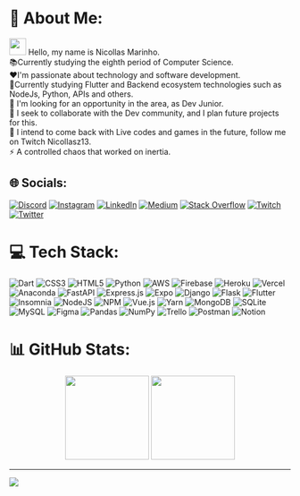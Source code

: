 # 💫 About Me:
<img src="https://media.giphy.com/media/hvRJCLFzcasrR4ia7z/giphy.gif" width="30px"/> Hello, my name is Nicollas Marinho.<br>📚Currently studying the eighth period of Computer Science.<br>❤️I'm passionate about technology and software development.<br>💙Currently studying Flutter and Backend ecosystem technologies such as NodeJs, Python, APIs and others.<br>🔭 I'm looking for an opportunity in the area, as Dev Junior.<br>🤝 I seek to collaborate with the Dev community, and I plan future projects for this.<br>💜 I intend to come back with Live codes and games in the future, follow me on Twitch Nicollasz13.<br>⚡ A controlled chaos that worked on inertia.


## 🌐 Socials:
[![Discord](https://img.shields.io/badge/Discord-%237289DA.svg?logo=discord&logoColor=white)](htttps://discord.gg/NicollasMarinho#0905) [![Instagram](https://img.shields.io/badge/Instagram-%23E4405F.svg?logo=Instagram&logoColor=white)](https://instagram.com/nicollasm13) [![LinkedIn](https://img.shields.io/badge/LinkedIn-%230077B5.svg?logo=linkedin&logoColor=white)](https://linkedin.com/in/nicollas-marinho) [![Medium](https://img.shields.io/badge/Medium-12100E?logo=medium&logoColor=white)](https://medium.com/@cartola1320) [![Stack Overflow](https://img.shields.io/badge/-Stackoverflow-FE7A16?logo=stack-overflow&logoColor=white)](https://stackoverflow.com/users/20802501) [![Twitch](https://img.shields.io/badge/Twitch-%239146FF.svg?logo=Twitch&logoColor=white)](https://twitch.tv/nicollasZ13) [![Twitter](https://img.shields.io/badge/Twitter-%231DA1F2.svg?logo=Twitter&logoColor=white)](https://twitter.com/NicollasZ13) 

# 💻 Tech Stack:
![Dart](https://img.shields.io/badge/dart-%230175C2.svg?style=for-the-badge&logo=dart&logoColor=white) ![CSS3](https://img.shields.io/badge/css3-%231572B6.svg?style=for-the-badge&logo=css3&logoColor=white) ![HTML5](https://img.shields.io/badge/html5-%23E34F26.svg?style=for-the-badge&logo=html5&logoColor=white) ![Python](https://img.shields.io/badge/python-3670A0?style=for-the-badge&logo=python&logoColor=ffdd54) ![AWS](https://img.shields.io/badge/AWS-%23FF9900.svg?style=for-the-badge&logo=amazon-aws&logoColor=white) ![Firebase](https://img.shields.io/badge/firebase-%23039BE5.svg?style=for-the-badge&logo=firebase) ![Heroku](https://img.shields.io/badge/heroku-%23430098.svg?style=for-the-badge&logo=heroku&logoColor=white) ![Vercel](https://img.shields.io/badge/vercel-%23000000.svg?style=for-the-badge&logo=vercel&logoColor=white) ![Anaconda](https://img.shields.io/badge/Anaconda-%2344A833.svg?style=for-the-badge&logo=anaconda&logoColor=white) ![FastAPI](https://img.shields.io/badge/FastAPI-005571?style=for-the-badge&logo=fastapi) ![Express.js](https://img.shields.io/badge/express.js-%23404d59.svg?style=for-the-badge&logo=express&logoColor=%2361DAFB) ![Expo](https://img.shields.io/badge/expo-1C1E24?style=for-the-badge&logo=expo&logoColor=#D04A37) ![Django](https://img.shields.io/badge/django-%23092E20.svg?style=for-the-badge&logo=django&logoColor=white) ![Flask](https://img.shields.io/badge/flask-%23000.svg?style=for-the-badge&logo=flask&logoColor=white) ![Flutter](https://img.shields.io/badge/Flutter-%2302569B.svg?style=for-the-badge&logo=Flutter&logoColor=white) ![Insomnia](https://img.shields.io/badge/Insomnia-black?style=for-the-badge&logo=insomnia&logoColor=5849BE) ![NodeJS](https://img.shields.io/badge/node.js-6DA55F?style=for-the-badge&logo=node.js&logoColor=white) ![NPM](https://img.shields.io/badge/NPM-%23000000.svg?style=for-the-badge&logo=npm&logoColor=white) ![Vue.js](https://img.shields.io/badge/vuejs-%2335495e.svg?style=for-the-badge&logo=vuedotjs&logoColor=%234FC08D) ![Yarn](https://img.shields.io/badge/yarn-%232C8EBB.svg?style=for-the-badge&logo=yarn&logoColor=white) ![MongoDB](https://img.shields.io/badge/MongoDB-%234ea94b.svg?style=for-the-badge&logo=mongodb&logoColor=white) ![SQLite](https://img.shields.io/badge/sqlite-%2307405e.svg?style=for-the-badge&logo=sqlite&logoColor=white) ![MySQL](https://img.shields.io/badge/mysql-%2300f.svg?style=for-the-badge&logo=mysql&logoColor=white) 	![Figma](https://img.shields.io/badge/figma-%23F24E1E.svg?style=for-the-badge&logo=figma&logoColor=white) ![Pandas](https://img.shields.io/badge/pandas-%23150458.svg?style=for-the-badge&logo=pandas&logoColor=white) ![NumPy](https://img.shields.io/badge/numpy-%23013243.svg?style=for-the-badge&logo=numpy&logoColor=white) ![Trello](https://img.shields.io/badge/Trello-%23026AA7.svg?style=for-the-badge&logo=Trello&logoColor=white) ![Postman](https://img.shields.io/badge/Postman-FF6C37?style=for-the-badge&logo=postman&logoColor=white) ![Notion](https://img.shields.io/badge/Notion-%23000000.svg?style=for-the-badge&logo=notion&logoColor=white)
# 📊 GitHub Stats:

<div align="center">
  <img height="150em" src="https://github-readme-stats.vercel.app/api?username=Nicollas1305&theme=blueberry&hide_border=false&include_all_commits=true&count_private=true"/>
  <img height="150em" src="https://github-readme-streak-stats.herokuapp.com/?user=Nicollas1305&theme=blueberry&hide_border=false"/>
</div>

---

[![](https://visitcount.itsvg.in/api?id=Nicollas1305&icon=3&color=0)](https://visitcount.itsvg.in)

